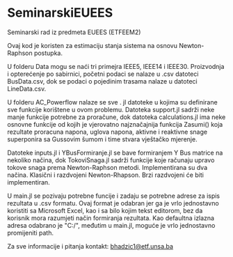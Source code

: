 # SeminarskiEUEES
Seminarski rad iz predmeta EUEES (ETFEEM2) 

Ovaj kod je koristen za estimaciju stanja sistema na osnovu Newton-Raphson postupka.  

U folderu Data mogu se naći tri primejra IEEE5, IEEE14 i IEEE30. Proizvodnja i opterećenje po sabirnici, početni podaci se nalaze u .csv datoteci BusData.csv, dok se podaci o pojedinim trasama nalaze u datoteci LineData.csv. 

U folderu AC_Powerflow nalaze se sve . jl datoteke u kojima su definirane sve funkcije korištene u ovom problemu. Datoteka support.jl sadrži neke manje funkcije potrebne za proračune, dok datoteka calculations.jl ima neke osnovne funkcije od kojih je vjerovatno najznačajnija funkcija Zasumi() koja rezultate proracuna napona, uglova napona, aktivne i reaktivne snage superponira sa Gussovim šumom i time stvara vještačko mjerenje. 

Datoteke inputs.jl i YBusFormiranje.jl se bave formiranjem Y Bus matrice na nekoliko načina, dok TokoviSnaga.jl sadrži funkcije koje računaju upravo tokove snaga prema Newton-Raphson metodi. Implementirana su dva načina. Klasični i razdvojeni Newton-Rhapson. Brzi razdvojeni će biti implementiran. 

U main.jl se pozivaju potrebne funcije i zadaju se potrebne adrese za ispis rezultata u .csv formatu. Ovaj format je odabran jer ga je vrlo jednostavno koristiti sa Microsoft Excel, kao i sa bilo kojim tekst editorom, bez da korisnik mora razumjeti način formiranja rezultata. Kao defaultna izlazna adresa odabrano je "C:/", međutim u main.jl, moguće  je vrlo jednostavno promijeniti path. 

Za sve informacije i pitanja kontakt: bhadzic1@etf.unsa.ba


